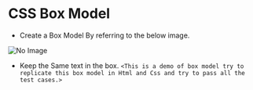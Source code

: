 # CSS Box Model

- Create a Box Model By referring to the below image. 

<img src="https://d3dyfaf3iutrxo.cloudfront.net/thumbnail/assignment/question/46a785da34654d83b1824428074ba595.jpg" alt="No Image" />

- Keep the Same text in the box. `<This is a demo of box model try to replicate this box model in Html and Css and try to pass all the test cases.>`
